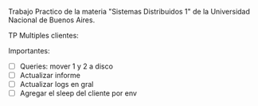 Trabajo Practico de la materia "Sistemas Distribuidos 1" de la Universidad Nacional de Buenos Aires.

TP Multiples clientes:

Importantes:

- [ ] Queries: mover 1 y 2 a disco
- [ ] Actualizar informe
- [ ] Actualizar logs en gral
- [ ] Agregar el sleep del cliente por env
